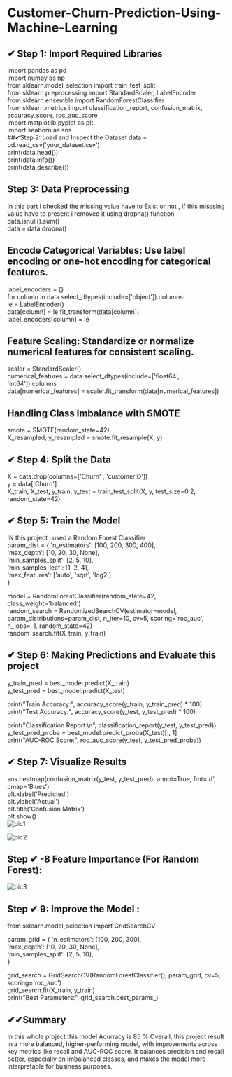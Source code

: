 # Customer-Churn-Prediction-Using-Machine-Learning

## ✔ Step 1: Import Required Libraries
import pandas as pd <br>
import numpy as np<br>
from sklearn.model_selection import train_test_split<br>
from sklearn.preprocessing import StandardScaler, LabelEncoder<br>
from sklearn.ensemble import RandomForestClassifier<br>
from sklearn.metrics import classification_report, confusion_matrix, accuracy_score, roc_auc_score<br>
import matplotlib.pyplot as plt<br>
import seaborn as sns<br>
##✔Step 2: Load and Inspect the Dataset
data = pd.read_csv('your_dataset.csv')<br>
print(data.head())<br>
print(data.info())<br>
print(data.describe())<br>
## Step 3: Data Preprocessing
In this part i checked the missing value have to Exist or not , if this misssing value have to present i removed it using dropna() function <br>
data.isnull().sum() <br>
data = data.dropna() <br>
## Encode Categorical Variables: Use label encoding or one-hot encoding for categorical features.
label_encoders = {}<br>
for column in data.select_dtypes(include=['object']).columns:<br>
    le = LabelEncoder()<br>
    data[column] = le.fit_transform(data[column])<br>
    label_encoders[column] = le<br>

## Feature Scaling: Standardize or normalize numerical features for consistent scaling.
scaler = StandardScaler() <br>
numerical_features = data.select_dtypes(include=['float64', 'int64']).columns<br>
data[numerical_features] = scaler.fit_transform(data[numerical_features])<br>
## Handling Class Imbalance with SMOTE
smote = SMOTE(random_state=42) <br>
X_resampled, y_resampled = smote.fit_resample(X, y) <br>

## ✔ Step 4: Split the Data
X = data.drop(columns=['Churn' , 'customerID'])  <br>
y = data['Churn']<br>
X_train, X_test, y_train, y_test = train_test_split(X, y, test_size=0.2, random_state=42)<br>
## ✔ Step 5: Train the Model
IN this project i  used a Random Forest Classifier<br>
param_dist = {
    'n_estimators': [100, 200, 300, 400],<br>
    'max_depth': [10, 20, 30, None],<br>
    'min_samples_split': [2, 5, 10],<br>
    'min_samples_leaf': [1, 2, 4],<br>
    'max_features': ['auto', 'sqrt', 'log2']<br>
}

model = RandomForestClassifier(random_state=42, class_weight='balanced')<br>
random_search = RandomizedSearchCV(estimator=model, param_distributions=param_dist, n_iter=10, cv=5, scoring='roc_auc', n_jobs=-1, random_state=42)<br>
random_search.fit(X_train, y_train)<br>

## ✔ Step 6: Making  Predictions and Evaluate this project 
y_train_pred = best_model.predict(X_train)<br>
y_test_pred = best_model.predict(X_test)<br>


print("Train Accuracy:", accuracy_score(y_train, y_train_pred) * 100)<br>
print("Test Accuracy:", accuracy_score(y_test, y_test_pred) * 100)<br>


print("Classification Report:\n", classification_report(y_test, y_test_pred))<br>
y_test_pred_proba = best_model.predict_proba(X_test)[:, 1]<br>
print("AUC-ROC Score:", roc_auc_score(y_test, y_test_pred_proba))<br>
## ✔ Step 7: Visualize Results<br>
sns.heatmap(confusion_matrix(y_test, y_test_pred), annot=True, fmt='d', cmap='Blues')<br>
plt.xlabel('Predicted')<br>
plt.ylabel('Actual')<br>
plt.title('Confusion Matrix')<br>
plt.show()<br> 
![pic1](https://github.com/user-attachments/assets/27e4b9db-1034-43ba-bbec-57db4d83add1)<br>

![pic2](https://github.com/user-attachments/assets/79a1c369-3692-4806-b4be-fd34bcf70921)

## Step ✔ -8 Feature Importance (For Random Forest): 
![pic3](https://github.com/user-attachments/assets/70d7f118-2a42-4496-9eed-b6a34fe1785f)<br>
## Step ✔ 9: Improve the Model : 
from sklearn.model_selection import GridSearchCV<br>

param_grid = {
    'n_estimators': [100, 200, 300],<br>
    'max_depth': [10, 20, 30, None],<br>
    'min_samples_split': [2, 5, 10],<br>
}

grid_search = GridSearchCV(RandomForestClassifier(), param_grid, cv=5, scoring='roc_auc')<br>
grid_search.fit(X_train, y_train)<br>
print("Best Parameters:", grid_search.best_params_)<br>

## ✔✔Summary 
In this whole project this model Acurracy is 85 % 
Overall, this project  result in a more balanced, higher-performing model, with improvements across key metrics like recall and AUC-ROC score. It balances precision and recall better, especially on imbalanced classes, and makes the model more interpretable for business purposes.

